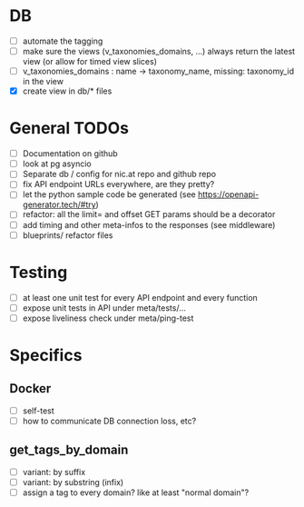 # DB

- [ ] automate the tagging 
- [ ] make sure the views (v_taxonomies_domains, ...) always return the latest view (or allow for timed view slices)
- [ ] v_taxonomies_domains : name -> taxonomy_name, missing: taxonomy_id in the view
- [x] create view in db/* files

# General TODOs

- [ ] Documentation on github
- [ ] look at pg asyncio
- [ ] Separate db / config for nic.at repo and github repo
- [ ] fix API endpoint URLs everywhere, are they pretty?
- [ ] let the python sample code be generated (see https://openapi-generator.tech/#try)
- [ ] refactor: all the limit= and offset GET params should be a decorator
- [ ] add timing and other meta-infos to the responses (see middleware)
- [ ] blueprints/ refactor files

# Testing
- [ ] at least one unit test for every API endpoint and every function
- [ ] expose unit tests in API under meta/tests/...
- [ ] expose liveliness check under meta/ping-test

# Specifics

## Docker

- [ ] self-test
- [ ] how to communicate DB connection loss, etc?

## get_tags_by_domain

- [ ] variant: by suffix
- [ ] variant: by substring (infix)
- [ ] assign a tag to every domain? like at least "normal domain"?
